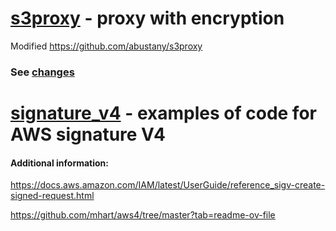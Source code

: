 # [s3proxy](s3proxy) - proxy with encryption

Modified https://github.com/abustany/s3proxy
### See [changes](s3proxy/README.md)

# [signature_v4](signature_v4) - examples of code for AWS signature V4

#### Additional information:

https://docs.aws.amazon.com/IAM/latest/UserGuide/reference_sigv-create-signed-request.html

https://github.com/mhart/aws4/tree/master?tab=readme-ov-file

